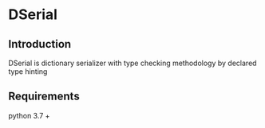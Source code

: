 # DSerial

## Introduction
DSerial is dictionary serializer with type checking methodology by declared type hinting

## Requirements
python 3.7 +

